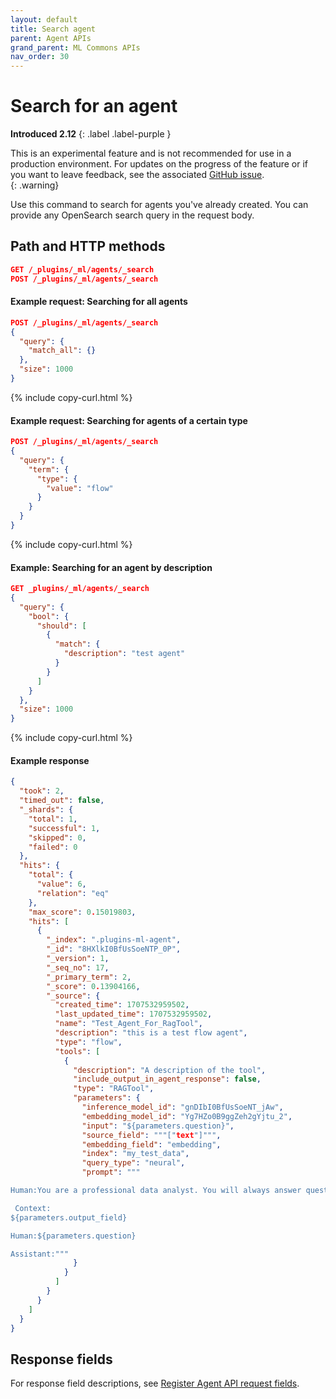 ```yaml
---
layout: default
title: Search agent
parent: Agent APIs
grand_parent: ML Commons APIs
nav_order: 30
---
```


# Search for an agent
**Introduced 2.12**
{: .label .label-purple }

This is an experimental feature and is not recommended for use in a production environment. For updates on the progress of the feature or if you want to leave feedback, see the associated [GitHub issue](https://github.com/opensearch-project/ml-commons/issues/1161).    
{: .warning}

Use this command to search for agents you've already created. You can provide any OpenSearch search query in the request body.

## Path and HTTP methods

```json
GET /_plugins/_ml/agents/_search
POST /_plugins/_ml/agents/_search
```

#### Example request: Searching for all agents

```json
POST /_plugins/_ml/agents/_search
{
  "query": {
    "match_all": {}
  },
  "size": 1000
}
```
{% include copy-curl.html %}

#### Example request: Searching for agents of a certain type

```json
POST /_plugins/_ml/agents/_search
{
  "query": {
    "term": {
      "type": {
        "value": "flow"
      }
    }
  }
}
```
{% include copy-curl.html %}

#### Example: Searching for an agent by description

```json
GET _plugins/_ml/agents/_search
{
  "query": {
    "bool": {
      "should": [
        {
          "match": {
            "description": "test agent"
          }
        }
      ]
    }
  },
  "size": 1000
}
```
{% include copy-curl.html %}

#### Example response

```json
{
  "took": 2,
  "timed_out": false,
  "_shards": {
    "total": 1,
    "successful": 1,
    "skipped": 0,
    "failed": 0
  },
  "hits": {
    "total": {
      "value": 6,
      "relation": "eq"
    },
    "max_score": 0.15019803,
    "hits": [
      {
        "_index": ".plugins-ml-agent",
        "_id": "8HXlkI0BfUsSoeNTP_0P",
        "_version": 1,
        "_seq_no": 17,
        "_primary_term": 2,
        "_score": 0.13904166,
        "_source": {
          "created_time": 1707532959502,
          "last_updated_time": 1707532959502,
          "name": "Test_Agent_For_RagTool",
          "description": "this is a test flow agent",
          "type": "flow",
          "tools": [
            {
              "description": "A description of the tool",
              "include_output_in_agent_response": false,
              "type": "RAGTool",
              "parameters": {
                "inference_model_id": "gnDIbI0BfUsSoeNT_jAw",
                "embedding_model_id": "Yg7HZo0B9ggZeh2gYjtu_2",
                "input": "${parameters.question}",
                "source_field": """["text"]""",
                "embedding_field": "embedding",
                "index": "my_test_data",
                "query_type": "neural",
                "prompt": """

Human:You are a professional data analyst. You will always answer question based on the given context first. If the answer is not directly shown in the context, you will analyze the data and find the answer. If you don't know the answer, just say don't know. 

 Context:
${parameters.output_field}

Human:${parameters.question}

Assistant:"""
              }
            }
          ]
        }
      }
    ]
  }
}
```

## Response fields

For response field descriptions, see [Register Agent API request fields]({{site.url}}{{site.baseurl}}/ml-commons-plugin/api/agent-apis/register-agent#request-fields).
